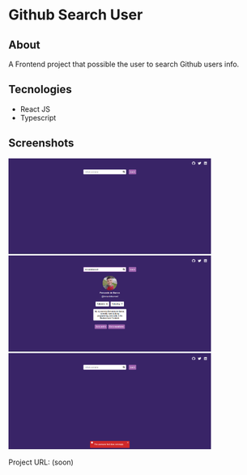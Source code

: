 # Github Search User

## About
A Frontend project that possible the user to search Github users info.

## Tecnologies
- React JS
- Typescript

## Screenshots
<img src="./public/screenshots/screenshot-1.png" width="400">
<br>
<img src="./public/screenshots/screenshot-2.png" width="400">
<br>
<img src="./public/screenshots/screenshot-3.png" width="400">

Project URL: (soon)